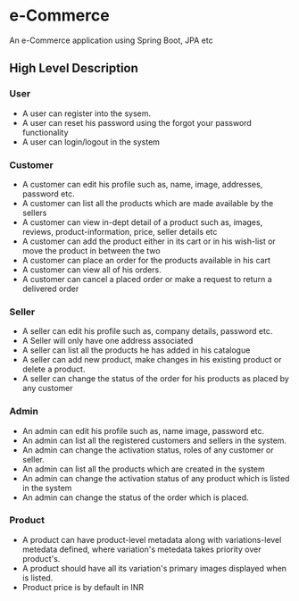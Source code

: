 # e-Commerce
An e-Commerce application using Spring Boot, JPA etc

## High Level Description
### User
- A user can register into the sysem.
- A user can reset his password using the forgot your password functionality
- A user can login/logout in the system

### Customer
- A customer can edit his profile such as, name, image, addresses, password etc.
- A customer can list all the products which are made available by the sellers
- A customer can view in-dept detail of a product such as, images, reviews, product-information,  price, seller details etc
- A customer can add the product either in its cart or in his wish-list or move the product in between the two
- A customer can place an order for the products available in his cart
- A customer can view all of his orders.
- A customer can cancel a placed order or make a request to return a delivered order

### Seller
- A seller can edit his profile such as, company details, password etc.
- A Seller will only have one address associated
- A seller can list all the products he has added in his catalogue
- A seller can add new product, make changes in his existing product or delete a product.
- A seller can change the status of the order for his products as placed by any customer

### Admin
- An admin can edit his profile such as, name image, password etc.
- An admin can list all the registered customers and sellers in the system.
- An admin can change the activation status, roles of any customer or seller.
- An admin can list all the products which are created in the system
- An admin can change the activation status of any product which is listed in the system
- An admin can change the status of the order which is placed.

### Product
- A product can have product-level metadata along with variations-level metedata defined, where variation's metedata takes  priority over product's.
- A product should have all its variation's primary images displayed when is listed.
- Product price is by default in INR
